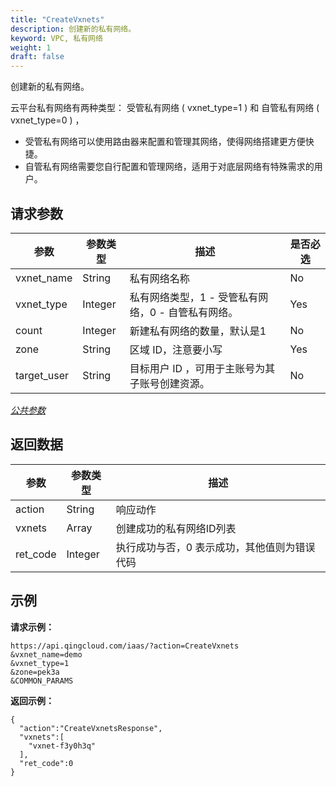 ```yaml
---
title: "CreateVxnets"
description: 创建新的私有网络。
keyword: VPC, 私有网络
weight: 1
draft: false
---
```



创建新的私有网络。

云平台私有网络有两种类型： 受管私有网络 ( vxnet_type=1 ) 和 自管私有网络 ( vxnet_type=0 ) ，

*   受管私有网络可以使用路由器来配置和管理其网络，使得网络搭建更方便快捷。
*   自管私有网络需要您自行配置和管理网络，适用于对底层网络有特殊需求的用户。

## 请求参数

| 参数 | 参数类型 | 描述 | 是否必选 |
| --- | --- | --- | --- |
| vxnet_name | String | 私有网络名称 | No |
| vxnet_type | Integer | 私有网络类型，1 - 受管私有网络，0 - 自管私有网络。 | Yes |
| count | Integer | 新建私有网络的数量，默认是1 | No |
| zone | String | 区域 ID，注意要小写 | Yes |
| target_user | String | 目标用户 ID ，可用于主账号为其子账号创建资源。 | No |

[_公共参数_](../../get_api/parameters/)

## 返回数据

| 参数 | 参数类型 | 描述 |
| --- | --- | --- |
| action | String | 响应动作 |
| vxnets | Array | 创建成功的私有网络ID列表 |
| ret_code | Integer | 执行成功与否，0 表示成功，其他值则为错误代码 |

## 示例

**请求示例：**

```
https://api.qingcloud.com/iaas/?action=CreateVxnets
&vxnet_name=demo
&vxnet_type=1
&zone=pek3a
&COMMON_PARAMS
```

**返回示例：**

```
{
  "action":"CreateVxnetsResponse",
  "vxnets":[
    "vxnet-f3y0h3q"
  ],
  "ret_code":0
}
```
